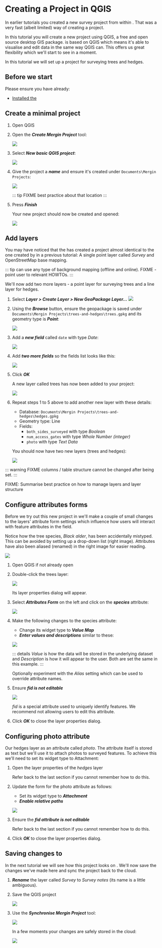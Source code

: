 # Creating a Project in QGIS

In earlier tutorials you created a new survey project from within <MobileAppName />. That was a very fast (albeit limited) way of creating a <MainPlatformName /> project.

In this tutorial you will create a new project using QGIS, a free and open source desktop GIS package. <MobileAppName /> is based on QGIS which means it's able to visualise and edit data in the same way QGIS can. This offers us great flexibility which we'll start to see in a moment.

In this tutorial we will set up a project for surveying trees and hedges.  

## Before we start

Please ensure you have already:

* [Installed the <QGISPluginName />](../../howto/install-mergin-maps-plugin-for-qgis/index.md)


## Create a minimal project

1. Open QGIS
2. Open the ***Create Mergin Project*** tool:

	![](./qgis-create-mergin-project.jpg)

3. Select ***New basic QGIS project***:

	![](./mergin-plugin-new-basic-project.jpg)

4. Give the project a ***name*** and ensure it's created under `Documents\Mergin Projects`:

	![](./mergin-plugin-create-new-mergin-project.jpg)

    ::: tip
	FIXME best practice about that location
	:::

5. Press ***Finish***

	Your new project should now be created and opened:
	
	![](./mergin-plugin-basic-project-opened.jpg)


## Add layers

You may have noticed that the <QGISPluginName /> has created a project almost identical to the one created by <MobileAppName /> in a previous tutorial: A single point layer called *Survey* and OpenStreetMap base mapping.

::: tip
<MobileAppName /> can use any type of background mapping (offline and online). FIXME - point user to relevant HOWTOs.
:::

We'll now add two more layers - a point layer for surveying trees and a line layer for hedges.

1. Select ***Layer > Create Layer > New GeoPackage Layer...***
	![](./qgis-new-geopackage-layer.jpg)

2. Using the ***Browse*** button, ensure the geopackage is saved under `Documents\Mergin Projects\trees-and-hedges\trees.gpkg` and its geometry type is ***Point***:

	![](./qgis-geopackage-filename.jpg)

3. Add a ***new field*** called `date` with type *Date*:

	![](./qgis-geopackage-date.jpg)

4. Add ***two more fields*** so the fields list looks like this:

	![](./qgis-geopackage-full-fields-list.jpg)

5. Click ***OK***

	A new layer called trees has now been added to your project:

	![](./qgis-new-layer-trees.jpg)

6. Repeat steps 1 to 5 above to add another new layer with these details:

	* Database: `Documents\Mergin Projects\trees-and-hedges\hedges.gpkg`
	* Geometry type: Line
	* Fields:
		* `both_sides_surveyed` with type *Boolean*
		* `num_access_gates` with type *Whole Number (integer)*
		* `photo` with type *Text Data*

	You should now have two new layers (trees and hedges):

	![](./qgis-new-layer-trees-and-hedges.jpg)

::: warning 
FIXME columns / table structure cannot be changed after being set. 
:::

FIXME: Summarise best practice on how to manage layers and layer structure


## Configure attributes forms

Before we try out this new project in <MobileAppName /> we'll make a couple of small changes to the layers' attribute form settings which influence how users will interact with feature attributes in the field.

Notice how the tree species, *Black alder*, has been accidentally mistyped. This can be avoided by setting up a drop-down list (right image). Attributes have also been aliased (renamed) in the right image for easier reading. 

![](./qgis-edit-att-forms-1.jpg)

1. Open QGIS if not already open
2. Double-click the trees layer:

	![](./qgis-new-layer-trees.jpg)

	Its layer properties dialog will appear.

3. Select ***Attributes Form*** on the left and click on the ***species*** attribute:

	![](./qgis-tree-attributes-form-1.jpg)

4. Make the following changes to the species attribute:

	* Change its widget type to ***Value Map***
	* ***Enter values and descriptions*** similar to these:

	![](./qgis-tree-value-map.jpg)

	::: details
	*Value* is how the data will be stored in the underlying dataset and *Description* is how it will appear to the user. Both are set the same in this example.
	:::

	Optionally experiment with the *Alias* setting which can be used to override attribute names.

5. Ensure ***fid is not editable***

	![](./qgis-tree-attributes-form-2.jpg)

	*fid* is a special attribute used to uniquely identify features. We recommend not allowing users to edit this attribute.

6. Click ***OK*** to close the layer properties dialog.


## Configuring photo attribute

Our hedges layer as an attribute called *photo*. The attribute itself is stored as text but we'll use it to attach photos to surveyed features. To achieve this we'll need to set its widget type to Attachment:

1. Open the layer properties of the *hedges* layer
	
	Refer back to the last section if you cannot remember how to do this.

2. Update the form for the photo attribute as follows:

	* Set its widget type to ***Attachment***
	* ***Enable relative paths*** 

	![](./qgis-hedge-attributes-form-1.jpg) 

4. Ensure the ***fid attribute is not editable***

	Refer back to the last section if you cannot remember how to do this.

5. Click ***OK*** to close the layer properties dialog.


## Saving changes to <MainPlatformName />

In the next tutorial we will see how this project looks on <MobileAppName />. We'll now save the changes we've made here and sync the project back to the cloud.

1. ***Rename*** the layer called *Survey* to *Survey notes* (its name is a little ambiguous).
2. Save the QGIS project

	![](./qgis-project-save.jpg)

3. Use the ***Synchronise Mergin Project*** tool:

	![](./qgis-sync-mergin-project.jpg)

	In a few moments your changes are safely stored in the cloud:

	![](./qgis-project-synced.jpg)

